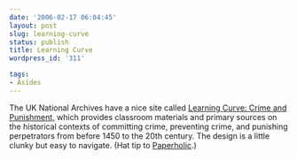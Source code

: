```yaml
---
date: '2006-02-17 06:04:45'
layout: post
slug: learning-curve
status: publish
title: Learning Curve
wordpress_id: '311'

tags:
- Asides
---
```


The UK National Archives have a nice site called [Learning Curve: Crime and Punishment,](http://www.learningcurve.gov.uk/candp/) which provides classroom materials and primary sources on the historical contexts of committing crime, preventing crime, and punishing perpetrators from before 1450 to the 20th century.   The design is a little clunky but easy to navigate. (Hat tip to [Paperholic](http://www.paperholic.com/weblog/2006/02/crime-and-punishment/).)
